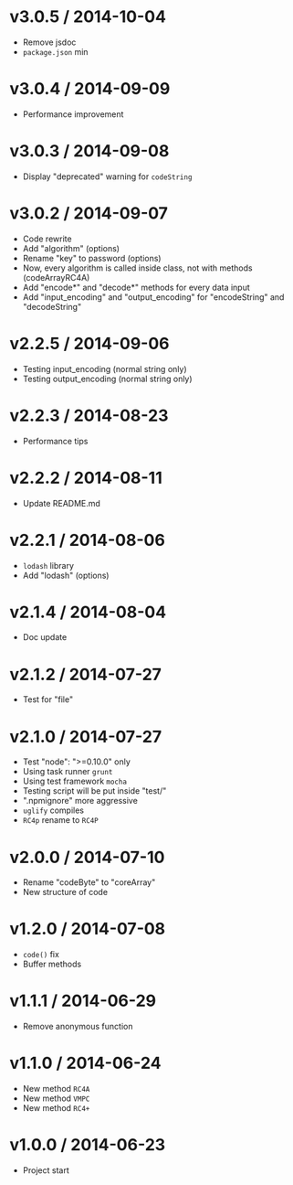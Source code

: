 v3.0.5 / 2014-10-04
==================

  * Remove jsdoc
  * `package.json` min

v3.0.4 / 2014-09-09
==================

  * Performance improvement

v3.0.3 / 2014-09-08
==================

  * Display "deprecated" warning for `codeString`

v3.0.2 / 2014-09-07
==================

  * Code rewrite
  * Add "algorithm" (options)
  * Rename "key" to password (options)
  * Now, every algorithm is called inside class, not with methods (codeArrayRC4A)
  * Add "encode*" and "decode*" methods for every data input
  * Add "input_encoding" and "output_encoding" for "encodeString" and "decodeString"

v2.2.5 / 2014-09-06
==================

  * Testing input_encoding (normal string only)
  * Testing output_encoding (normal string only)

v2.2.3 / 2014-08-23
==================

  * Performance tips

v2.2.2 / 2014-08-11
==================

  * Update README.md

v2.2.1 / 2014-08-06
==================

  * `lodash` library
  * Add "lodash" (options)

v2.1.4 / 2014-08-04
==================

  * Doc update

v2.1.2 / 2014-07-27
==================

  * Test for "file"

v2.1.0 / 2014-07-27
==================

  * Test "node": ">=0.10.0" only
  * Using task runner `grunt`
  * Using test framework `mocha`
  * Testing script will be put inside "test/"
  * ".npmignore" more aggressive
  * `uglify` compiles
  * `RC4p` rename to `RC4P`

v2.0.0 / 2014-07-10
==================

  * Rename "codeByte" to "coreArray"
  * New structure of code

v1.2.0 / 2014-07-08
==================

  * `code()` fix
  * Buffer methods

v1.1.1 / 2014-06-29
==================

  * Remove anonymous function

v1.1.0 / 2014-06-24
==================

  * New method `RC4A`
  * New method `VMPC`
  * New method `RC4+`

v1.0.0 / 2014-06-23
==================

  * Project start
